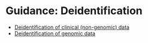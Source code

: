 # Guidance: Deidentification
   
* [Deidentification of clinical (non-genomic) data](deid.md)
* [Deidentification of genomic data](deidgenome.md)

